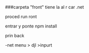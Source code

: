 ###carpeta "front" tiene la al r
car .net

proced run ront

entrar y ponte npm install

prin back

-net menu > djl >inpurt

